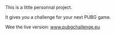 This is a little personnal project.

It gives you a challenge for your next PUBG game.

Wee the live version: www.pubgchallenge.eu